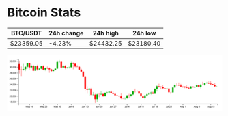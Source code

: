 # Bitcoin Stats

BTC/USDT|24h change|24h high|24h low|
|---|---|---|---|
|$23359.05|-4.23%|$24432.25|$23180.40|

<img src="./chart.svg">
